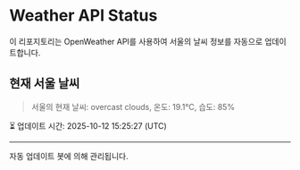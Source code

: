 
# Weather API Status

이 리포지토리는 OpenWeather API를 사용하여 서울의 날씨 정보를 자동으로 업데이트합니다.

## 현재 서울 날씨
> 서울의 현재 날씨: overcast clouds, 온도: 19.1°C, 습도: 85%

⏳ 업데이트 시간: 2025-10-12 15:25:27 (UTC)

---
자동 업데이트 봇에 의해 관리됩니다.
